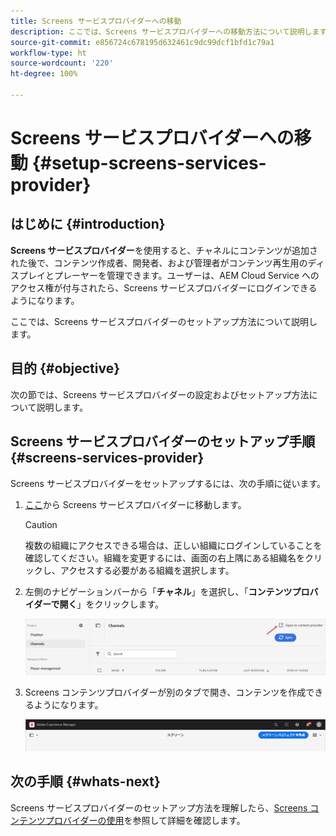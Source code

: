 ```yaml
---
title: Screens サービスプロバイダーへの移動
description: ここでは、Screens サービスプロバイダーへの移動方法について説明します。
source-git-commit: e856724c678195d632461c9dc99dcf1bfd1c79a1
workflow-type: ht
source-wordcount: '220'
ht-degree: 100%

---
```



# Screens サービスプロバイダーへの移動 {#setup-screens-services-provider}

## はじめに {#introduction}

**Screens サービスプロバイダー**&#x200B;を使用すると、チャネルにコンテンツが追加された後で、コンテンツ作成者、開発者、および管理者がコンテンツ再生用のディスプレイとプレーヤーを管理できます。ユーザーは、AEM Cloud Service へのアクセス権が付与されたら、Screens サービスプロバイダーにログインできるようになります。

ここでは、Screens サービスプロバイダーのセットアップ方法について説明します。


## 目的 {#objective}

次の節では、Screens サービスプロバイダーの設定およびセットアップ方法について説明します。

## Screens サービスプロバイダーのセットアップ手順 {#screens-services-provider}

Screens サービスプロバイダーをセットアップするには、次の手順に従います。

1. [ここ](https://experience.adobe.com/screens)から Screens サービスプロバイダーに移動します。

   >[!CAUTION]
   >複数の組織にアクセスできる場合は、正しい組織にログインしていることを確認してください。組織を変更するには、画面の右上隅にある組織名をクリックし、アクセスする必要がある組織を選択します。

1. 左側のナビゲーションバーから「**チャネル**」を選択し、「**コンテンツプロバイダーで開く**」をクリックします。

   ![画像](/help/screens-cloud/assets/configure/configure-screens1.png)

1. Screens コンテンツプロバイダーが別のタブで開き、コンテンツを作成できるようになります。

   ![画像](/help/screens-cloud/assets/configure/configure-screens2.png)

## 次の手順 {#whats-next}

Screens サービスプロバイダーのセットアップ方法を理解したら、[Screens コンテンツプロバイダーの使用](https://experienceleague.adobe.com/docs/experience-manager-cloud-service/screens-as-cloud-service/configure-screens-cloud/using-screens-content-provider.html?lang=ja)を参照して詳細を確認します。

